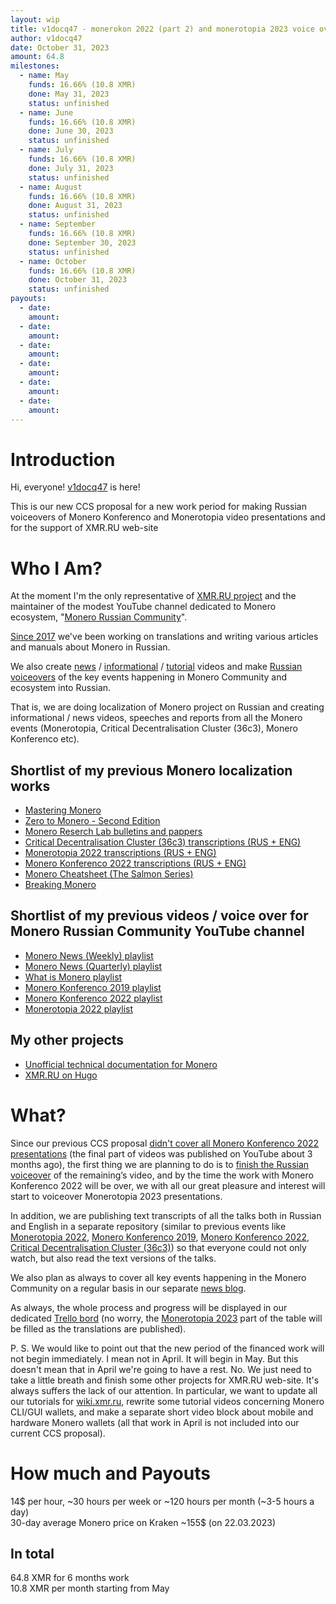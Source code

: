 ```yaml
---
layout: wip
title: v1docq47 - monerokon 2022 (part 2) and monerotopia 2023 voice over and working on xmr.ru
author: v1docq47
date: October 31, 2023
amount: 64.8
milestones:
  - name: May
    funds: 16.66% (10.8 XMR)
    done: May 31, 2023
    status: unfinished
  - name: June
    funds: 16.66% (10.8 XMR)
    done: June 30, 2023
    status: unfinished
  - name: July
    funds: 16.66% (10.8 XMR)
    done: July 31, 2023
    status: unfinished
  - name: August
    funds: 16.66% (10.8 XMR)
    done: August 31, 2023
    status: unfinished
  - name: September
    funds: 16.66% (10.8 XMR)
    done: September 30, 2023
    status: unfinished
  - name: October
    funds: 16.66% (10.8 XMR)
    done: October 31, 2023
    status: unfinished
payouts:
  - date:
    amount:
  - date:
    amount:
  - date:
    amount:
  - date:
    amount:
  - date:
    amount:
  - date:
    amount:
---
```


# Introduction

Hi, everyone! [v1docq47](https://t.me/v1docq47) is here!

This is our new CCS proposal for a new work period for making Russian voiceovers of Monero Konferenco and Monerotopia video presentations and for the support of XMR.RU web-site

# Who I Am?

At the moment I'm the only representative of [XMR.RU project](https://xmr.ru/) and the maintainer of the modest YouTube channel dedicated to Monero ecosystem, "[Monero Russian Community](https://www.youtube.com/channel/UChZc5PLsbP5zeFrmOYMKGmA)".

[Since 2017](https://github.com/pulls?q=is%3Apr+author%3Av1docq47+archived%3Afalse+is%3Aclosed+sort%3Acreated-asc) we've been working on translations and writing various articles and manuals about Monero in Russian.

We also create [news](https://www.youtube.com/watch?v=ixUamqRd3nc&list=PLQyX7h187qnQWtCN6brBXsB9QLEuaJWQO) / [informational](https://www.youtube.com/watch?v=FOsHxWG5jNs&list=PLQyX7h187qnTqq4_-EAnp4HZk9eJpMvZK) / [tutorial](https://www.youtube.com/watch?v=bug2_NvHeNs&list=PLQyX7h187qnTGFHdrdZL7VRxQINEQZ2xJ) videos and make [Russian voiceovers](https://www.youtube.com/watch?v=69Vszlx5PQ0&list=PLQyX7h187qnR3doOALJAmHv1mAVPNzNV9) of the key events happening in Monero Community and ecosystem into Russian.

That is, we are doing localization of Monero project on Russian and creating informational / news videos, speeches and reports from all the Monero events (Monerotopia, Critical Decentralisation Cluster (36c3), Monero Konferenco etc). 

## Shortlist of my previous Monero localization works

- [Mastering Monero](https://github.com/monerobook/monerobook/pull/81)
- [Zero to Monero - Second Edition](https://github.com/UkoeHB/Monero-RCT-report/pull/9)
- [Monero Reserch Lab bulletins and pappers](https://github.com/v1docq47/monero-research-lab-translations/tree/main/publications/bulletins)
- [Critical Decentralisation Cluster (36c3) transcriptions (RUS + ENG)](https://github.com/v1docq47/monero-cdc-36c3-transcriptions)
- [Monerotopia 2022 transcriptions (RUS + ENG)](https://github.com/v1docq47/monerotopia-2022-transcriptions)
- [Monero Konferenco 2022 transcriptions (RUS + ENG)](https://github.com/v1docq47/monerokon-2022-transcriptions)
- [Monero Cheatsheet (The Salmon Series)](https://www.bybaro.it/Moh3po/)
- [Breaking Monero](https://github.com/monero-ecosystem/outreach-docs/tree/master/monero-outreach-docs/translations/ru/transcriptions/breaking_monero)

## Shortlist of my previous videos / voice over for Monero Russian Community YouTube channel
- [Monero News (Weekly) playlist](https://www.youtube.com/watch?v=ixUamqRd3nc&list=PLQyX7h187qnQWtCN6brBXsB9QLEuaJWQO)
- [Monero News (Quarterly) playlist](https://www.youtube.com/watch?v=rhWi3a3gZXw&list=PLQyX7h187qnTrEQo1n1_-lxR5tk0qlRKo)
- [What is Monero playlist](https://www.youtube.com/watch?v=FOsHxWG5jNs&list=PLQyX7h187qnTqq4_-EAnp4HZk9eJpMvZK)
- [Monero Konferenco 2019 playlist](https://www.youtube.com/watch?v=56Tr03HzGJ8&list=PLQyX7h187qnSZG_PTYtO57_z_nFOlWWEM)
- [Monero Konferenco 2022 playlist](https://www.youtube.com/watch?v=69Vszlx5PQ0&list=PLQyX7h187qnR3doOALJAmHv1mAVPNzNV9)
- [Monerotopia 2022 playlist](https://www.youtube.com/watch?v=c6Zu_sqO0pQ&list=PLQyX7h187qnT3F0H-jkINsNR9jG_-3SUU)

## My other projects

- [Unofficial technical documentation for Monero](https://wiki.xmr.ru/)
- [XMR.RU on Hugo](https://github.com/xmr-ru/xmr_ru)

# What?

Since our previous CCS proposal [didn't cover all Monero Konferenco 2022 presentations](https://trello.com/c/voUReLOW/1-monero-konferenco-2022-on-russian-voiceover) (the final part of videos was published on YouTube about 3 months ago), the first thing we are planning to do is to [finish the Russian voiceover](https://trello.com/c/ElHmwsLA/1-monero-konferenco-2022-on-russian-voice-over) of the remaining’s video, and by the time the work with Monero Konferenco 2022 will be over, we with all our great pleasure and interest will start to voiceover Monerotopia 2023 presentations.

In addition, we are publishing text transcripts of all the talks both in Russian and English in a separate repository (similar to previous events like [Monerotopia 2022](https://github.com/v1docq47/monerotopia-2022-transcriptions), [Monero Konferenco 2019](https://github.com/xmr-ru/xmr_ru/tree/main/content/logs/konferenco-2019), [Monero Konferenco 2022](https://github.com/v1docq47/monerokon-2022-transcriptions), [Critical Decentralisation Cluster (36c3)](https://github.com/v1docq47/monero-cdc-36c3-transcriptions)) so that everyone could not only watch, but also read the text versions of the talks.

We also plan as always to cover all key events happening in the Monero Community on a regular basis in our separate [news blog](https://www.youtube.com/watch?v=ixUamqRd3nc&list=PLQyX7h187qnQWtCN6brBXsB9QLEuaJWQO).

As always, the whole process and progress will be displayed in our dedicated [Trello bord](https://trello.com/b/i5ibESCu/may-2023-october-2023) (no worry, the [Monerotopia 2023](https://trello.com/c/6L9wVlos/4-monerotopia-2023-on-russian-voice-over) part of the table will be filled as the translations are published).

P. S. We would like to point out that the new period of the financed work will not begin immediately. I mean not in April. It will begin in May. But this doesn't mean that in April we're going to have a rest. No. We just need to take a little breath and finish some other projects for XMR.RU web-site. It's always suffers the lack of our attention. In particular, we want to update all our tutorials for [wiki.xmr.ru](https://wiki.xmr.ru/), rewrite some tutorial videos concerning Monero CLI/GUI wallets, and make a separate short video block about mobile and hardware Monero wallets (all that work in April is not included into our current CCS proposal).

# How much and Payouts

14$ per hour, \~30 hours per week or \~120 hours per month (\~3-5 hours а day)  
30-day average Monero price on Kraken \~155$ (on 22.03.2023)

## In total

64.8 XMR for 6 months work  
10.8 XMR per month starting from May
